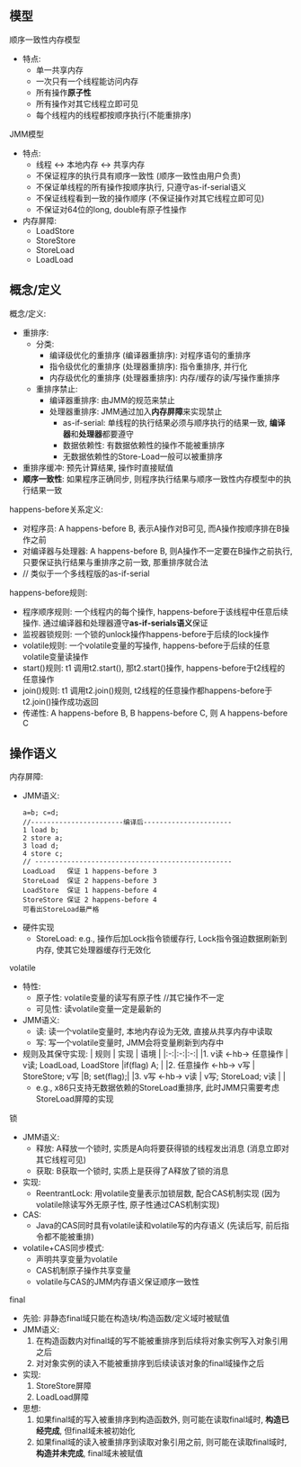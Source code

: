 ## 模型
顺序一致性内存模型
* 特点:
    * 单一共享内存
    * 一次只有一个线程能访问内存
    * 所有操作**原子性**
    * 所有操作对其它线程立即可见
    * 每个线程内的线程都按顺序执行(不能重排序)

JMM模型
* 特点:
    * 线程 <-> 本地内存 <-> 共享内存
    * 不保证程序的执行具有顺序一致性 (顺序一致性由用户负责)
    * 不保证单线程的所有操作按顺序执行, 只遵守as-if-serial语义
    * 不保证线程看到一致的操作顺序 (不保证操作对其它线程立即可见)
    * 不保证对64位的long, double有原子性操作
* 内存屏障:
    * LoadStore
    * StoreStore
    * StoreLoad
    * LoadLoad

## 概念/定义
概念/定义:
* 重排序:
    * 分类:
        * 编译级优化的重排序 (编译器重排序): 对程序语句的重排序  
        * 指令级优化的重排序 (处理器重排序): 指令重排序, 并行化
        * 内存级优化的重排序 (处理器重排序): 内存/缓存的读/写操作重排序
    * 重排序禁止:
        * 编译器重排序: 由JMM的规范来禁止
        * 处理器重排序: JMM通过加入**内存屏障**来实现禁止
            * as-if-serial: 单线程的执行结果必须与顺序执行的结果一致, **编译器**和**处理器**都要遵守
            * 数据依赖性: 有数据依赖性的操作不能被重排序
            * 无数据依赖性的Store-Load一般可以被重排序
* 重排序缓冲: 预先计算结果, 操作时直接赋值 
* **顺序一致性**: 如果程序正确同步, 则程序执行结果与顺序一致性内存模型中的执行结果一致 

happens-before关系定义:
* 对程序员: A happens-before B, 表示A操作对B可见, 而A操作按顺序排在B操作之前
* 对编译器与处理器: A happens-before B, 则A操作不一定要在B操作之前执行, 只要保证执行结果与重排序之前一致, 那重排序就合法
* // 类似于一个多线程版的as-if-serial

happens-before规则:
* 程序顺序规则: 一个线程内的每个操作, happens-before于该线程中任意后续操作. 通过编译器和处理器遵守**as-if-serials语义**保证
* 监视器锁规则: 一个锁的unlock操作happens-before于后续的lock操作
* volatile规则: 一个volatile变量的写操作, happens-before于后续的任意volatile变量读操作
* start()规则: t1 调用t2.start(), 那t2.start()操作, happens-before于t2线程的任意操作
* join()规则: t1 调用t2.join()规则, t2线程的任意操作都happens-before于t2.join()操作成功返回
* 传递性: A happens-before B, B happens-before C, 则 A happens-before C

## 操作语义
内存屏障: 
* JMM语义:
    ```
    a=b; c=d;
    //-----------------------编译后----------------------
    1 load b; 
    2 store a; 
    3 load d; 
    4 store c;
    // -------------------------------------------------
    LoadLoad   保证 1 happens-before 3
    StoreLoad  保证 2 happens-before 3
    LoadStore  保证 1 happens-before 4
    StoreStore 保证 2 happens-before 4
    可看出StoreLoad最严格
    ```
* 硬件实现
    * StoreLoad: e.g., 操作后加Lock指令锁缓存行, Lock指令强迫数据刷新到内存, 使其它处理器缓存行无效化


volatile
* 特性:
    * 原子性: volatile变量的读写有原子性        //其它操作不一定
    * 可见性: 读volatile变量一定是最新的
* JMM语义:
    * 读: 读一个volatile变量时, 本地内存设为无效, 直接从共享内存中读取
    * 写: 写一个volatile变量时, JMM会将变量刷新到内存中
* 规则及其保守实现:
    | 规则 | 实现 | 语境 |
    |:-:|:-:|:-:|
    |1. v读     <-hb->  任意操作 | v读; LoadLoad, LoadStore |if(flag) A; |
    |2. 任意操作 <-hb->  v写     | StoreStore; v写          |B; set(flag);|
    |3. v写     <-hb->  v读      | v写; StoreLoad; v读      |             |
    * e.g., x86只支持无数据依赖的StoreLoad重排序, 此时JMM只需要考虑StoreLoad屏障的实现


锁
* JMM语义:
    * 释放: A释放一个锁时, 实质是A向将要获得锁的线程发出消息 (消息立即对其它线程可见)
    * 获取: B获取一个锁时, 实质上是获得了A释放了锁的消息
* 实现:
    * ReentrantLock: 用volatile变量表示加锁层数, 配合CAS机制实现 (因为volatile除读写外无原子性, 原子性通过CAS机制实现)
* CAS:
    * Java的CAS同时具有volatile读和volatile写的内存语义 (先读后写, 前后指令都不能被重排)
* volatile+CAS同步模式:
    * 声明共享变量为volatile
    * CAS机制原子操作共享变量
    * volatile与CAS的JMM内存语义保证顺序一致性

final
* 先验: 非静态final域只能在构造块/构造函数/定义域时被赋值
* JMM语义:
    1. 在构造函数内对final域的写不能被重排序到后续将对象实例写入对象引用之后
    2. 对对象实例的读入不能被重排序到后续读该对象的final域操作之后
* 实现:
    1. StoreStore屏障
    2. LoadLoad屏障
* 思想:
    1. 如果final域的写入被重排序到构造函数外, 则可能在读取final域时, **构造已经完成**, 但final域未被初始化
    2. 如果final域的读入被重排序到读取对象引用之前, 则可能在读取final域时, **构造并未完成**, final域未被赋值
